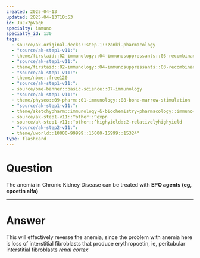 ```yaml
---
created: 2025-04-13
updated: 2025-04-13T10:53
id: JuJ<?pVaq6
specialty: immuno
specialty_id: 130
tags:
  - source/ak-original-decks::step-1::zanki-pharmacology
  - "source/ak-step1-v11:": 
  - theme/firstaid::02-immunology::04-immunosuppressants::03-recombinant-cytokines-&-clinical-uses
  - "source/ak-step1-v11:": 
  - theme/firstaid::02-immunology::04-immunosuppressants::03-recombinant-cytokines-&-clinical-uses::bone-marrow-stimulation::epo
  - "source/ak-step1-v11:": 
  - theme/nbme::free120
  - "source/ak-step1-v11:": 
  - source/ome-banner::basic-science::07-immunology
  - "source/ak-step1-v11:": 
  - theme/physeo::09-pharm::01-immunology::08-bone-marrow-stimulation
  - "source/ak-step1-v11:": 
  - theme/sketchypharm::immunology-&-biochemistry-pharmacology::immuno-stimulants-&-biochemistry-pharmacology::immunostimulants-(interferons,cytokine-therapy)
  - source/ak-step1-v11::^other::^expn
  - source/ak-step1-v11::^other::^highyield::2-relativelyhighyield
  - "source/ak-step2-v11:": 
  - theme/uworld::10000-99999::15000-15999::15324"
type: flashcard
---
```


# Question
The anemia in Chronic Kidney Disease can be treated with **EPO agents (eg, epoetin alfa)**

---

# Answer
This will effectively reverse the anemia, since the problem with anemia here is loss of interstitial fibroblasts that produce erythropoetin, ie, peritubular interstitial fibroblasts *renal cortex*